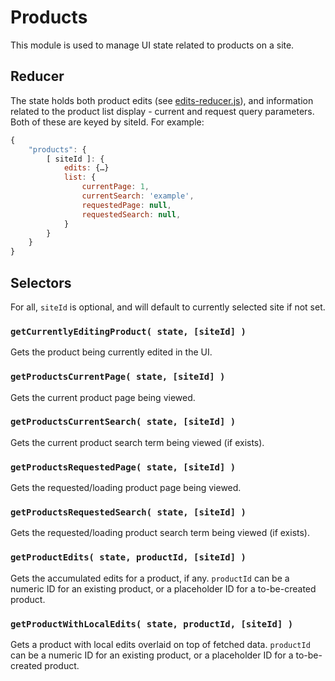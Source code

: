 Products
========

This module is used to manage UI state related to products on a site.

## Reducer

The state holds both product edits (see [edits-reducer.js](./edits-reducer.js)), and information related to the product list display - current and request query parameters. Both of these are keyed by siteId. For example:

```js
{
	"products": {
		[ siteId ]: {
			edits: {…}
			list: {
				currentPage: 1,
				currentSearch: 'example',
				requestedPage: null,
				requestedSearch: null,
			}
		}
	}
}
```

## Selectors

For all, `siteId` is optional, and will default to currently selected site if not set.

### `getCurrentlyEditingProduct( state, [siteId] )`

Gets the product being currently edited in the UI.

### `getProductsCurrentPage( state, [siteId] )`

Gets the current product page being viewed.

### `getProductsCurrentSearch( state, [siteId] )`

Gets the current product search term being viewed (if exists).

### `getProductsRequestedPage( state, [siteId] )`

Gets the requested/loading product page being viewed.

### `getProductsRequestedSearch( state, [siteId] )`

Gets the requested/loading product search term being viewed (if exists).

### `getProductEdits( state, productId, [siteId] )`

Gets the accumulated edits for a product, if any. `productId` can be a numeric ID for an existing product, or a placeholder ID for a to-be-created product.

### `getProductWithLocalEdits( state, productId, [siteId] )`

Gets a product with local edits overlaid on top of fetched data. `productId` can be a numeric ID for an existing product, or a placeholder ID for a to-be-created product.
